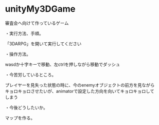 # unityMy3DGame
審査会へ向けて作っているゲーム

・実行方法、手順。

「3DARPG」を開いて実行してください

・操作方法。

wasdか十字キーで移動、左ctrlを押しながら移動でダッシュ

・今苦労しているところ。

プレイヤーを見失った状態の時に、今のenemyオブジェクトの前方を見ながらキョロキョロさせたいが、animatorで設定した方向を向いてキョロキョロしてしまう

・今後どうしたいか。

マップを作る。

